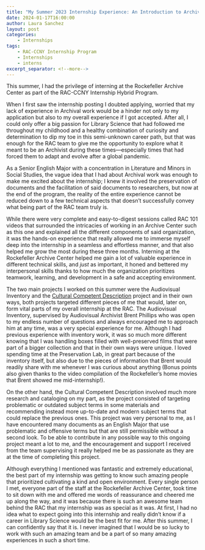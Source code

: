 ```yaml
---
title: "My Summer 2023 Internship Experience: An Introduction to Archive Work"
date: 2024-01-17T16:00:00
author: Laura Sanchez
layout: post
categories:
    - Internships
tags:
    - RAC-CCNY Internship Program
    - Internships
    - interns
excerpt_separator: <!--more-->
---
```


This summer, I had the privilege of interning at the Rockefeller Archive Center as part of the RAC-CCNY Internship Hybrid Program. 

<!--more-->

When I first saw the internship posting I doubted applying, worried that my lack of experience in Archival work would be a hinder not only to my application but also to my overall experience if I got accepted. After all, I could only offer a big passion for Library Science that had followed me throughout my childhood and a healthy combination of curiosity and determination to dip my toe in this semi-unknown career path, but that was enough for the RAC team to give me the opportunity to explore what it meant to be an Archivist during these times—especially times that had forced them to adapt and evolve after a global pandemic. 

As a Senior English Major with a concentration in Literature and Minors in Social Studies, the vague idea that I had about Archival work was enough to make me excited about the internship; I knew it involved the preservation of documents and the facilitation of said documents to researchers, but now at the end of the program, the reality of the entire experience cannot be reduced down to a few technical aspects that doesn’t successfully convey what being part of the RAC team truly is.

While there were very complete and easy-to-digest sessions called RAC 101 videos that surrounded the intricacies of working in an Archive Center such as this one and explained all the different components of said organization, it was the hands-on experience that really allowed me to immerse myself deep into the internship in a seamless and effortless manner, and that also helped me grow the most during these three months. Interning at the Rockefeller Archive Center helped me gain a lot of valuable experience in different technical skills, and _just_ as important, it honed and bettered my interpersonal skills thanks to how much the organization prioritizes teamwork, learning, and development in a safe and accepting environment. 

The two main projects I worked on this summer were the Audiovisual Inventory and the [Cultural Competent Description](/tags#cultural+competency) project and in their own ways, both projects targeted different pieces of me that would, later on, form vital parts of my overall internship at the RAC. The Audiovisual Inventory, supervised by Audiovisual Archivist Brent Phillips who was open to my endless number of questions and always encouraged me to approach him at any time, was a very special experience for me. Although I had previous experience with inventory work, it was so much more different knowing that I was handling boxes filled with well-preserved films that were part of a bigger collection and that in their own ways were unique. I loved spending time at the Preservation Lab, in great part because of the inventory itself, but also due to the pieces of information that Brent would readily share with me whenever I was curious about anything (Bonus points also given thanks to the video compilation of the Rockefeller’s home movies that Brent showed me mid-internship!). 

On the other hand, the Cultural Competent Description involved much more research and cataloging on my part, as the project consisted of targeting problematic or outdated subject terms in some materials and recommending instead more up-to-date and modern subject terms that could replace the previous ones. This project was very personal to me, as I have encountered many documents as an English Major that use problematic and offensive terms but that are still permissible without a second look. To be able to contribute in any possible way to this ongoing project meant a lot to me, and the encouragement and support I received from the team supervising it really helped me be as passionate as they are at the time of completing this project. 

Although everything I mentioned was fantastic and extremely educational, the best part of my internship was getting to know such amazing people that prioritized cultivating a kind and open environment. Every single person I met, everyone part of the staff at the Rockefeller Archive Center, took time to sit down with me and offered me words of reassurance and cheered me up along the way, and it was because there is such an awesome team behind the RAC that my internship was as special as it was. At first, I had no idea what to expect going into this internship and really didn’t know if a career in Library Science would be the best fit for me. After this summer, I can confidently say that it is. I never imagined that I would be so lucky to work with such an amazing team and be a part of so many amazing experiences in such a short time.
